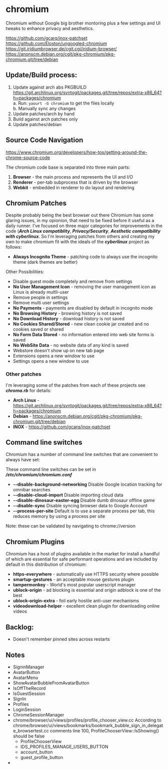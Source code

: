 # chromium
Chromium without Google big brother montoring plus a few settings and UI tweaks to enhance privacy
and aesthetics.

https://github.com/gcarq/inox-patchset
https://github.com/Eloston/ungoogled-chromium
https://git.iridiumbrowser.de/cgit.cgi/iridium-browser/
https://anonscm.debian.org/cgit/pkg-chromium/pkg-chromium.git/tree/debian

## Update/Build process:
1. Update against arch abs PKGBUILD  
   https://git.archlinux.org/svntogit/packages.git/tree/repos/extra-x86_64?h=packages/chromium  
   a. Run: `yaourt -G chromium` to get the files locally  
   b. Manually sync any changes
2. Update patches/arch by hand
3. Build against arch patches only
4. Update patches/debian

## Source Code Navigation
https://www.chromium.org/developers/how-tos/getting-around-the-chrome-source-code

The chromium code base is separated into three main parts: 

1. **Browser** - the main process and represents the UI and I/O
2. **Renderer** - per-tab subprocess that is driven by the browser
3. **Webkit** - embedded in renderer to do layout and rendering

## Chromium Patches
Despite probably being the best browser out there Chromium has some glaring issues, in my opionion,
that need to be fixed before it useful as a daily runner.  I've focused on three major categories
for improvements in the code (***Arch Linux compatiblity***, ***Privacy/Security***, ***Aesthetic
compatibility with cyberlinux***. So I'm leveraging patches from others and creating my own to make
chromium fit with the ideals of the ***cyberlinux*** project as follows:

* **Always Incognito Theme** - patching code to always use the incognito theme (dark themes are better)

Other Possibilities:  
* Disable guest mode completely and remove from settings
* **No User Management Icon** - removing the user management icon as Linux is already multli-user
* Remove people in settings
* Remove multi user settings
* **No Payments** - payments are disabled by default in incognito mode
* **No Browsing History** - browsing history is not saved 
* **No Download History** - download history is not saved
* **No Cookies Shared/Stored** - new clean cookie jar created and no cookies saved or shared
* **No Form Data Stored** - no information entered into web site forms is saved
* **No WebSite Data** - no website data of any kind is saved
* Webstore doesn't show up on new tab page
* Extensions opens a new window to use
* Settings opens a new window to use

### Other patches
I'm leveraging some of the patches from each of these projects see ***chroma.rb*** for details:

* **Arch Linux** - https://git.archlinux.org/svntogit/packages.git/tree/repos/extra-x86_64?h=packages/chromium
* **Debian** - https://anonscm.debian.org/cgit/pkg-chromium/pkg-chromium.git/tree/debian
* **INOX** - https://github.com/gcarq/inox-patchset

## Command line switches
Chromium has a number of command line switches that are convenient to always have set:

These command line switches can be set in ***/etc/chromium/chromium.conf***

* **--disable-background-networking** Disable Google location tracking for omnibar searches
* **--disable-cloud-import** Disable importing cloud data
* **--disable-dinosaur-easter-egg** Disable dumb dinosaur offline game
* **--disable-sync** Disable syncing browser data to Google Account
* **--process-per-site** Default is to use a separate process per tab, this reduces memory by using a process per site

Note: these can be validated by navigating to chrome://version

## Chromium Plugins
Chromium has a host of plugins available in the market for install a handful of which are essential
for safe performant operations and are included by default in this distribution of chromium:

* **https-everywhere** - automatically use HTTPS security where possible
* **smartup-gestures** - an acceptable mouse gestures plugin
* **tampermonkey** - World's most popular userscript manager
* **ublock-origin** - ad blocking is essential and origin adblock is one of the best
* **ublock-origin-extra** - foil early hostile anti-user mechanisms
* **videodownload-helper** - excellent clean plugin for downloading online videos

## Backlog: 
* Doesn't remember pinned sites across restarts

## Notes
* SigninManager
* AvatarButton
* AvatarMenu
* ShowAvatarBubbleFromAvatarButton
* IsOffTheRecord
* IsGuestSession
* SignIn
* Profiles
* LoginSession
* ChromeSessionManager
* chrome/browser/ui/views/profiles/profile_chooser_view.cc
    According to chrome/browser/ui/views/bookmarks/bookmark_bubble_sign_in_delegate_browsertest.cc
    comments line 100, ProfileChooserView::IsShowing() should be false
    * ProfileChooserView
    * IDS_PROFILES_MANAGE_USERS_BUTTON
    * account_button
    * guest_profile_button
* 
